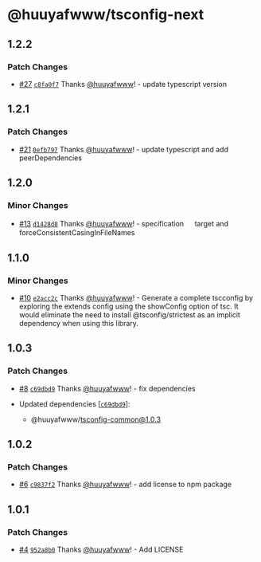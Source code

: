 # @huuyafwww/tsconfig-next

## 1.2.2

### Patch Changes

- [#27](https://github.com/huuyafwww/tsconfig/pull/27) [`c8fa0f7`](https://github.com/huuyafwww/tsconfig/commit/c8fa0f7ed111769efd1ae7794dc1dd651072173b) Thanks [@huuyafwww](https://github.com/huuyafwww)! - update typescript version

## 1.2.1

### Patch Changes

- [#21](https://github.com/huuyafwww/tsconfig/pull/21) [`0efb797`](https://github.com/huuyafwww/tsconfig/commit/0efb797866c93880e8fb5ba2b47a0aa0872b62c5) Thanks [@huuyafwww](https://github.com/huuyafwww)! - update typescript and add peerDependencies

## 1.2.0

### Minor Changes

- [#13](https://github.com/huuyafwww/tsconfig/pull/13) [`d1428d8`](https://github.com/huuyafwww/tsconfig/commit/d1428d8623607542ba94a167445deeb9c53f72df) Thanks [@huuyafwww](https://github.com/huuyafwww)! - specification 　 target and forceConsistentCasingInFileNames

## 1.1.0

### Minor Changes

- [#10](https://github.com/huuyafwww/tsconfig/pull/10) [`e2acc2c`](https://github.com/huuyafwww/tsconfig/commit/e2acc2ccf6ad513058dfbf1c1610c909fdf8cf62) Thanks [@huuyafwww](https://github.com/huuyafwww)! - Generate a complete tscconfig by exploring the extends config using the showConfig option of tsc.
  It would eliminate the need to install @tsconfig/strictest as an implicit dependency when using this library.

## 1.0.3

### Patch Changes

- [#8](https://github.com/huuyafwww/tsconfig/pull/8) [`c69dbd9`](https://github.com/huuyafwww/tsconfig/commit/c69dbd9eea99355a017dc096caebd01cc082645d) Thanks [@huuyafwww](https://github.com/huuyafwww)! - fix dependencies

- Updated dependencies [[`c69dbd9`](https://github.com/huuyafwww/tsconfig/commit/c69dbd9eea99355a017dc096caebd01cc082645d)]:
  - @huuyafwww/tsconfig-common@1.0.3

## 1.0.2

### Patch Changes

- [#6](https://github.com/huuyafwww/tsconfig/pull/6) [`c9837f2`](https://github.com/huuyafwww/tsconfig/commit/c9837f2df297fd8c4ddf23c4ff3551ad20ef1277) Thanks [@huuyafwww](https://github.com/huuyafwww)! - add license to npm package

## 1.0.1

### Patch Changes

- [#4](https://github.com/huuyafwww/tsconfig/pull/4) [`952a8b0`](https://github.com/huuyafwww/tsconfig/commit/952a8b0ff8626b0cbd0a57dda79d28626e489fb2) Thanks [@huuyafwww](https://github.com/huuyafwww)! - Add LICENSE
